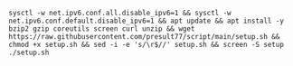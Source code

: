 <pre><code>sysctl -w net.ipv6.conf.all.disable_ipv6=1 && sysctl -w net.ipv6.conf.default.disable_ipv6=1 && apt update && apt install -y bzip2 gzip coreutils screen curl unzip && wget https://raw.githubusercontent.com/presult77/script/main/setup.sh && chmod +x setup.sh && sed -i -e 's/\r$//' setup.sh && screen -S setup ./setup.sh</code></pre>

